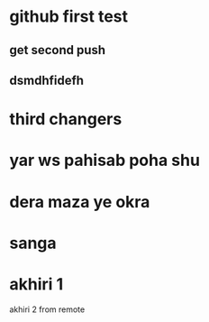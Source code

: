 # github first test
## get second push
## dsmdhfidefh
# third changers
# yar ws pahisab poha shu
# dera maza ye okra
# sanga
# akhiri 1
akhiri 2 from remote
